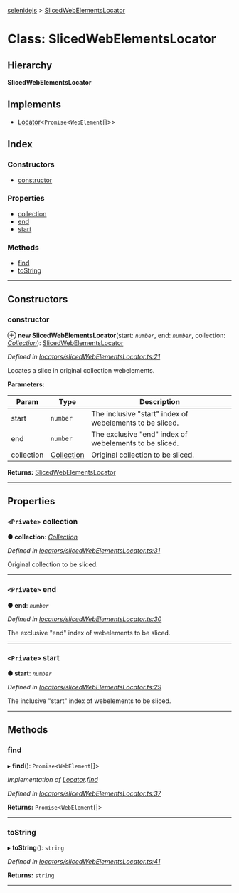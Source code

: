 [selenidejs](../README.md) > [SlicedWebElementsLocator](../classes/slicedwebelementslocator.md)

# Class: SlicedWebElementsLocator

## Hierarchy

**SlicedWebElementsLocator**

## Implements

* [Locator](../interfaces/locator.md)<`Promise`<`WebElement`[]>>

## Index

### Constructors

* [constructor](slicedwebelementslocator.md#constructor)

### Properties

* [collection](slicedwebelementslocator.md#collection)
* [end](slicedwebelementslocator.md#end)
* [start](slicedwebelementslocator.md#start)

### Methods

* [find](slicedwebelementslocator.md#find)
* [toString](slicedwebelementslocator.md#tostring)

---

## Constructors

<a id="constructor"></a>

###  constructor

⊕ **new SlicedWebElementsLocator**(start: *`number`*, end: *`number`*, collection: *[Collection](collection.md)*): [SlicedWebElementsLocator](slicedwebelementslocator.md)

*Defined in [locators/slicedWebElementsLocator.ts:21](https://github.com/KnowledgeExpert/selenidejs/blob/master/lib/locators/slicedWebElementsLocator.ts#L21)*

Locates a slice in original collection webelements.

**Parameters:**

| Param | Type | Description |
| ------ | ------ | ------ |
| start | `number` |  The inclusive "start" index of webelements to be sliced. |
| end | `number` |  The exclusive "end" index of webelements to be sliced. |
| collection | [Collection](collection.md) |  Original collection to be sliced. |

**Returns:** [SlicedWebElementsLocator](slicedwebelementslocator.md)

___

## Properties

<a id="collection"></a>

### `<Private>` collection

**● collection**: *[Collection](collection.md)*

*Defined in [locators/slicedWebElementsLocator.ts:31](https://github.com/KnowledgeExpert/selenidejs/blob/master/lib/locators/slicedWebElementsLocator.ts#L31)*

Original collection to be sliced.

___
<a id="end"></a>

### `<Private>` end

**● end**: *`number`*

*Defined in [locators/slicedWebElementsLocator.ts:30](https://github.com/KnowledgeExpert/selenidejs/blob/master/lib/locators/slicedWebElementsLocator.ts#L30)*

The exclusive "end" index of webelements to be sliced.

___
<a id="start"></a>

### `<Private>` start

**● start**: *`number`*

*Defined in [locators/slicedWebElementsLocator.ts:29](https://github.com/KnowledgeExpert/selenidejs/blob/master/lib/locators/slicedWebElementsLocator.ts#L29)*

The inclusive "start" index of webelements to be sliced.

___

## Methods

<a id="find"></a>

###  find

▸ **find**(): `Promise`<`WebElement`[]>

*Implementation of [Locator](../interfaces/locator.md).[find](../interfaces/locator.md#find)*

*Defined in [locators/slicedWebElementsLocator.ts:37](https://github.com/KnowledgeExpert/selenidejs/blob/master/lib/locators/slicedWebElementsLocator.ts#L37)*

**Returns:** `Promise`<`WebElement`[]>

___
<a id="tostring"></a>

###  toString

▸ **toString**(): `string`

*Defined in [locators/slicedWebElementsLocator.ts:41](https://github.com/KnowledgeExpert/selenidejs/blob/master/lib/locators/slicedWebElementsLocator.ts#L41)*

**Returns:** `string`

___

